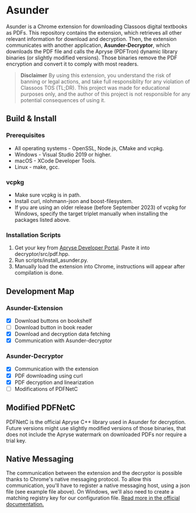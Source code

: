 # Asunder

Asunder is a Chrome extension for downloading Classoos digital textbooks as PDFs.
This repository contains the extension, which retrieves all other relevant information for
download and decryption. Then, the extension communicates with another application,
**Asunder-Decryptor**, which downloads the PDF file and calls the Apryse (PDFTron) dynamic
library binaries (or slightly modified versions). Those binaries remove the PDF
encryption and convert it to comply with most readers.

> **Disclaimer**
> By using this extension, you understand the risk of banning or legal actions, and take full
> responsiblity for any violation of Classoos TOS (TL;DR). This project was made for educational
> purposes only, and the author of this project is not responsible for any potential consequences
> of using it.

## Build & Install
### Prerequisites
- All operating systems - OpenSSL, Node.js, CMake and vcpkg.
- Windows - Visual Studio 2019 or higher.
- macOS - XCode Developer Tools.
- Linux - make, gcc.

### vcpkg
- Make sure vcpkg is in path.
- Install curl, nlohmann-json and boost-filesystem.
- If you are using an older release (before September 2023) of vcpkg for Windows, specify the target triplet manually when installing the packages listed above.

### Installation Scripts
1. Get your key from [Apryse Developer Portal](https://dev.apryse.com/). Paste it into decryptor/src/pdf.hpp.
2. Run scripts/install_asunder.py.
3. Manually load the extension into Chrome, instructions will appear after compilation is done.

## Development Map
### Asunder-Extension
- [x] Download buttons on bookshelf
- [ ] Download button in book reader
- [x] Download and decryption data fetching
- [x] Communication with Asunder-decryptor

### Asunder-Decryptor
- [x] Communication with the extension
- [x] PDF downloading using curl
- [x] PDF decryption and linearization
- [ ] Modifications of PDFNetC

## Modified PDFNetC
PDFNetC is the official Apryse C++ library used in Asunder for decryption.
Future versions might use slightly modified versions of those binaries, that
does not include the Apryse watermark on downloaded PDFs nor require a trial key.

## Native Messaging
The communication between the extension and the decryptor is possible thanks to 
Chrome's native messaging protocol. To allow this communication, you'll have to 
register a native messaging host, using a json file (see example file above). 
On Windows, we'll also need to create a matching registry key for our 
configuration file. 
[Read more in the official documentation.](https://developer.chrome.com/docs/apps/nativeMessaging/)
